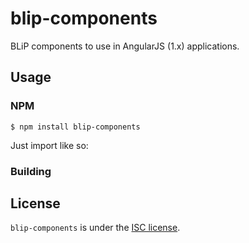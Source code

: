 # blip-components

BLiP components to use in AngularJS (1.x) applications.

## Usage

### NPM

```
$ npm install blip-components
```

Just import like so:



### Building



<a id="license"></a>
## License
`blip-components` is under the [ISC license](https://opensource.org/licenses/ISC).